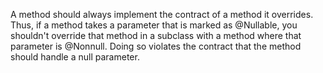 A method should always implement the contract of a method it overrides. Thus, if a method takes a parameter that is marked as @Nullable, you shouldn't override that method in a subclass with a method where that parameter is @Nonnull. Doing so violates the contract that the method should handle a null parameter.